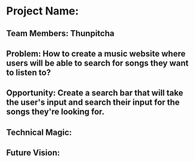 # Project Name:

## Team Members: Thunpitcha

## Problem: How to create a music website where users will be able to search for songs they want to listen to?

## Opportunity: Create a search bar that will take the user's input and search their input for the songs they're looking for.

## Technical Magic:

## Future Vision:
